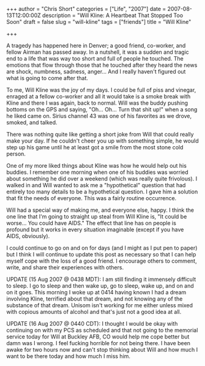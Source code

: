 +++
author = "Chris Short"
categories = ["Life", "2007"]
date = 2007-08-13T12:00:00Z
description = "Will Kline: A Heartbeat That Stopped Too Soon"
draft = false
slug = "will-kline"
tags = ["friends"]
title = "Will Kline"

+++

A tragedy has happened here in Denver; a good friend, co-worker, and fellow Airman has passed away. In a nutshell, it was a sudden and tragic end to a life that was way too short and full of people he touched. The emotions that flow through those that he touched after they heard the news are shock, numbness, sadness, anger… And I really haven't figured out what is going to come after that.

To me, Will Kline was the joy of my days. I could be full of piss and vinegar, enraged at a fellow co-worker and all it would take is a smoke break with Kline and there I was again, back to normal. Will was the buddy pushing bottoms on the GPS and saying, "Oh… Oh… Turn that shit up!" when a song he liked came on. Sirius channel 43 was one of his favorites as we drove, smoked, and talked.

There was nothing quite like getting a short joke from Will that could really make your day. If he couldn't cheer you up with something simple, he would step up his game until he at least got a smile from the most stone cold person.

One of my more liked things about Kline was how he would help out his buddies. I remember one morning when one of his buddies was worried about something he did over a weekend (which was really quite frivolous). I walked in and Will wanted to ask me a "hypothetical" question that had entirely too many details to be a hypothetical question. I gave him a solution that fit the needs of everyone. This was a fairly routine occurrence.

Will had a special way of making me, and everyone else, happy. I think the one line that I'm going to straight up steal from Will Kline is, "It could be worse... You could have AIDS." The effect that line has on people is profound but it works in every situation imaginable (except if you have AIDS, obviously).

I could continue to go on and on for days (and I might as I put pen to paper) but I think I will continue to update this post as necessary so that I can help myself cope with the loss of a good friend. I encourage others to comment, write, and share their experiences with others.

UPDATE (15 Aug 2007 @ 0438 MDT): I am still finding it immensely difficult to sleep. I go to sleep and then wake up, go to sleep, wake up, and on and on it goes. This morning I woke up at 0414 having known I had a dream involving Kline, terrified about that dream, and not knowing any of the substance of that dream. Unisom isn't working for me either unless mixed with copious amounts of alcohol and that's just not a good idea at all.

UPDATE (16 Aug 2007 @ 0440 CDT): I thought I would be okay with continuing on with my PCS as scheduled and that not going to the memorial service today for Will at Buckley AFB, CO would help me cope better but damn was I wrong. I feel fucking horrible for not being there. I have been awake for two hours now and can't stop thinking about Will and how much I want to be there today and how much I miss him.
